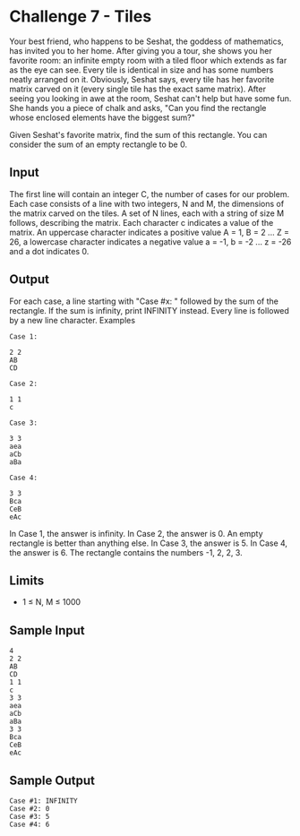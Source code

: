 # Challenge 7 - Tiles

Your best friend, who happens to be Seshat, the goddess of mathematics, has invited you to her home. After giving you a tour, she shows you her favorite room: an infinite empty room with a tiled floor which extends as far as the eye can see. Every tile is identical in size and has some numbers neatly arranged on it. Obviously, Seshat says, every tile has her favorite matrix carved on it (every single tile has the exact same matrix). After seeing you looking in awe at the room, Seshat can't help but have some fun. She hands you a piece of chalk and asks, "Can you find the rectangle whose enclosed elements have the biggest sum?"

Given Seshat's favorite matrix, find the sum of this rectangle. You can consider the sum of an empty rectangle to be 0.

## Input

The first line will contain an integer C, the number of cases for our problem.
Each case consists of a line with two integers, N and M, the dimensions of the matrix carved on the tiles. A set of N lines, each with a string of size M follows, describing the matrix. Each character c indicates a value of the matrix. An uppercase character indicates a positive value A = 1, B = 2 ... Z = 26, a lowercase character indicates a negative value a = -1, b = -2 ... z = -26 and a dot indicates 0.

## Output

For each case, a line starting with "Case #x: " followed by the sum of the rectangle. If the sum is infinity, print INFINITY instead. Every line is followed by a new line character.
Examples

```
Case 1:

2 2
AB
CD

Case 2:

1 1
c

Case 3:

3 3
aea
aCb
aBa

Case 4:

3 3
Bca
CeB
eAc
```

In Case 1, the answer is infinity.
In Case 2, the answer is 0. An empty rectangle is better than anything else.
In Case 3, the answer is 5.
In Case 4, the answer is 6. The rectangle contains the numbers -1, 2, 2, 3.

## Limits

* 1 ≤ N, M ≤ 1000

## Sample Input
```
4
2 2
AB
CD
1 1
c
3 3
aea
aCb
aBa
3 3
Bca
CeB
eAc
```

## Sample Output
```
Case #1: INFINITY
Case #2: 0
Case #3: 5
Case #4: 6
```
